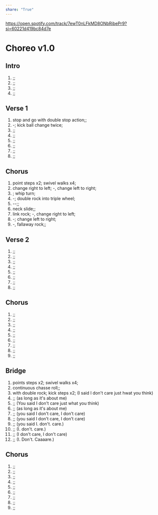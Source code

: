 ```yaml
---  
share: "True"  
---  
```

  
https://open.spotify.com/track/7ewT0nLFkMD8ONbRibePr9?si=60221d419bc84d7e  
# Choreo v1.0  
## Intro  
1. ;;  
2. ;;  
3. ;;  
4. ;;  
## Verse 1  
1. stop and go with double stop action;;  
2. -; kick ball change twice;  
3. ;;  
4. ;;  
5. ;;  
6. ;;  
7. ;;  
8. ;;  
## Chorus  
1. point steps x2; swivel walks x4;  
2. change right to left; -, change left to right;  
3. ; whip turn;  
4. -; double rock into triple wheel;  
5. --;;  
6. neck slide;;  
7. link rock; -, change right to left;  
8. -; change left to right;  
9. -, fallaway rock;;  
## Verse 2  
1. ;;  
2. ;;  
3. ;;  
4. ;;  
5. ;;  
6. ;;  
7. ;;  
8. ;;  
## Chorus   
1. ;;  
2. ;;  
3. ;;  
4. ;;  
5. ;;  
6. ;;  
7. ;;  
8. ;;  
9. ;;  
## Bridge  
1. points steps x2; swivel walks x4;  
2. continuous chasse roll;;  
3. with double rock; kick steps x2; (I said I don't care just hwat you think)  
4. ;; (as long as it's about me)  
5. ;; (You said I don't care just what you think)  
6. ;; (as long as it's about me)  
7. ;; (you said I don't care, I don't care)  
8. ;; (you said I don't care, I don't care)  
9. ;; (you said I. don't. care.)  
10. ;; (I. don't. care.)  
11. ;; (I don't care, I don't care)  
12. ;; (I. Don't. Caaaare.)  
## Chorus  
1. ;;  
2. ;;  
3. ;;  
4. ;;  
5. ;;  
6. ;;  
7. ;;  
8. ;;  
9. ;;  
